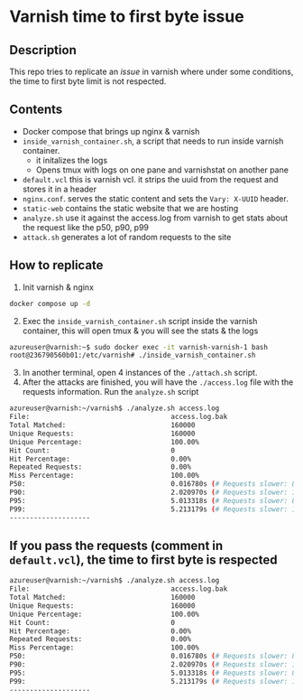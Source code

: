 # Varnish time to first byte issue

## Description
This repo tries to replicate an *issue* in varnish where under some conditions, the time to first byte limit is not respected.

## Contents
- Docker compose that brings up nginx & varnish
- `inside_varnish_container.sh`, a script that needs to run inside varnish container.
    - it initalizes the logs
    - Opens tmux with logs on one pane and varnishstat on another pane
- `default.vcl` this is varnish vcl. it strips the uuid from the request and stores it in a header
- `nginx.conf`. serves the static content and sets the `Vary: X-UUID` header.
- `static-web` contains the static website that we are hosting
- `analyze.sh` use it against the access.log from varnish to get stats about the request like the p50, p90, p99
- `attack.sh` generates a lot of random requests to the site

## How to replicate
1. Init varnish & nginx
```bash
docker compose up -d
```
2. Exec the `inside_varnish_container.sh` script inside the varnish container, this will open tmux & you will see the stats & the logs
```bash
azureuser@varnish:~$ sudo docker exec -it varnish-varnish-1 bash
root@236790560b01:/etc/varnish# ./inside_varnish_container.sh
```
3. In another terminal, open 4 instances of the `./attach.sh` script. 
4. After the attacks are finished, you will have the `./access.log` file with the requests information. Run the `analyze.sh` script
```bash
azureuser@varnish:~/varnish$ ./analyze.sh access.log
File:                                   access.log.bak
Total Matched:                          160000
Unique Requests:                        160000
Unique Percentage:                      100.00%
Hit Count:                              0
Hit Percentage:                         0.00%
Repeated Requests:                      0.00%
Miss Percentage:                        100.00%
P50:                                    0.016780s (# Requests slower: 80000)
P90:                                    2.020970s (# Requests slower: 16000)
P95:                                    5.013318s (# Requests slower: 8000)
P99:                                    5.213179s (# Requests slower: 1600)
--------------------
```



## If you pass the requests (comment in `default.vcl`), the time to first byte is respected
```bash
azureuser@varnish:~/varnish$ ./analyze.sh access.log
File:                                   access.log.bak
Total Matched:                          160000
Unique Requests:                        160000
Unique Percentage:                      100.00%
Hit Count:                              0
Hit Percentage:                         0.00%
Repeated Requests:                      0.00%
Miss Percentage:                        100.00%
P50:                                    0.016780s (# Requests slower: 80000)
P90:                                    2.020970s (# Requests slower: 16000)
P95:                                    5.013318s (# Requests slower: 8000)
P99:                                    5.213179s (# Requests slower: 1600)
--------------------
```
